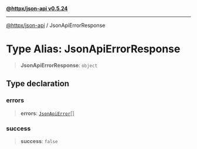 [**@httpx/json-api v0.5.24**](../README.md)

***

[@httpx/json-api](../README.md) / JsonApiErrorResponse

# Type Alias: JsonApiErrorResponse

> **JsonApiErrorResponse**: `object`

## Type declaration

### errors

> **errors**: [`JsonApiError`](JsonApiError.md)[]

### success

> **success**: `false`
